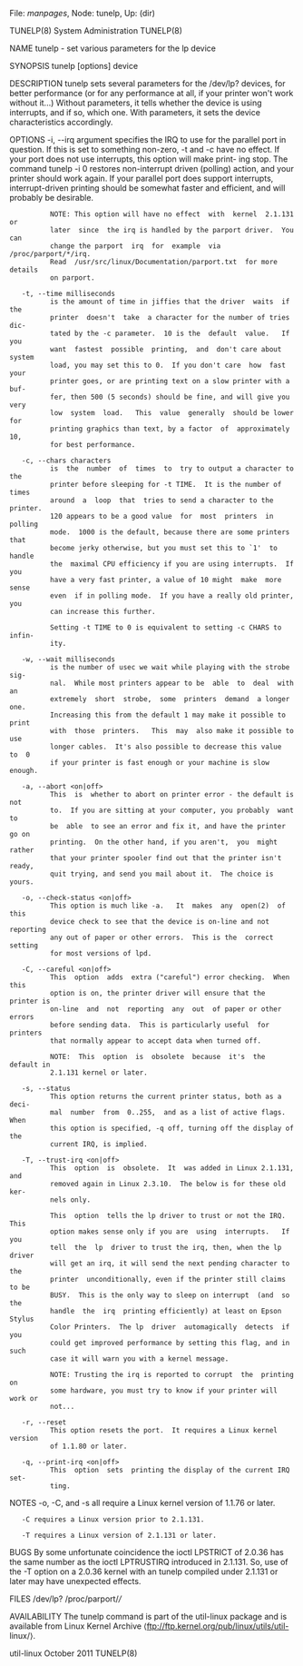 File: *manpages*,  Node: tunelp,  Up: (dir)

TUNELP(8)                    System Administration                   TUNELP(8)



NAME
       tunelp - set various parameters for the lp device

SYNOPSIS
       tunelp [options] device

DESCRIPTION
       tunelp  sets  several  parameters  for the /dev/lp? devices, for better
       performance (or for any performance at all, if your printer won't  work
       without it...) Without parameters, it tells whether the device is using
       interrupts, and if so, which one.  With parameters, it sets the  device
       characteristics accordingly.

OPTIONS
       -i, --irq argument
              specifies  the IRQ to use for the parallel port in question.  If
              this is set to something non-zero, -t and -c have no effect.  If
              your  port does not use interrupts, this option will make print-
              ing stop.  The command tunelp -i 0 restores non-interrupt driven
              (polling)  action,  and your printer should work again.  If your
              parallel port does support interrupts, interrupt-driven printing
              should  be  somewhat  faster and efficient, and will probably be
              desirable.

              NOTE: This option will have no effect  with  kernel  2.1.131  or
              later  since  the irq is handled by the parport driver.  You can
              change the parport  irq  for  example  via  /proc/parport/*/irq.
              Read  /usr/src/linux/Documentation/parport.txt  for more details
              on parport.

       -t, --time milliseconds
              is the amount of time in jiffies that the driver  waits  if  the
              printer  doesn't  take  a character for the number of tries dic-
              tated by the -c parameter.  10 is the  default  value.   If  you
              want  fastest  possible  printing,  and  don't care about system
              load, you may set this to 0.  If you don't care  how  fast  your
              printer goes, or are printing text on a slow printer with a buf-
              fer, then 500 (5 seconds) should be fine, and will give you very
              low  system  load.   This  value  generally  should be lower for
              printing graphics than text, by a factor  of  approximately  10,
              for best performance.

       -c, --chars characters
              is  the  number  of  times  to  try to output a character to the
              printer before sleeping for -t TIME.  It is the number of  times
              around  a  loop  that  tries to send a character to the printer.
              120 appears to be a good value  for  most  printers  in  polling
              mode.  1000 is the default, because there are some printers that
              become jerky otherwise, but you must set this to `1'  to  handle
              the  maximal CPU efficiency if you are using interrupts.  If you
              have a very fast printer, a value of 10 might  make  more  sense
              even  if in polling mode.  If you have a really old printer, you
              can increase this further.

              Setting -t TIME to 0 is equivalent to setting -c CHARS to infin-
              ity.

       -w, --wait milliseconds
              is the number of usec we wait while playing with the strobe sig-
              nal.  While most printers appear to be  able  to  deal  with  an
              extremely  short  strobe,  some  printers  demand  a longer one.
              Increasing this from the default 1 may make it possible to print
              with  those  printers.   This  may  also make it possible to use
              longer cables.  It's also possible to decrease this value  to  0
              if your printer is fast enough or your machine is slow enough.

       -a, --abort <on|off>
              This  is  whether to abort on printer error - the default is not
              to.  If you are sitting at your computer, you probably  want  to
              be  able  to see an error and fix it, and have the printer go on
              printing.  On the other hand, if you aren't,  you  might  rather
              that your printer spooler find out that the printer isn't ready,
              quit trying, and send you mail about it.  The choice is yours.

       -o, --check-status <on|off>
              This option is much like -a.   It  makes  any  open(2)  of  this
              device check to see that the device is on-line and not reporting
              any out of paper or other errors.  This is the  correct  setting
              for most versions of lpd.

       -C, --careful <on|off>
              This  option  adds  extra ("careful") error checking.  When this
              option is on, the printer driver will ensure that the printer is
              on-line  and  not  reporting  any  out  of paper or other errors
              before sending data.  This is particularly useful  for  printers
              that normally appear to accept data when turned off.

              NOTE:  This  option  is  obsolete  because  it's  the default in
              2.1.131 kernel or later.

       -s, --status
              This option returns the current printer status, both as a  deci-
              mal  number  from  0..255,  and as a list of active flags.  When
              this option is specified, -q off, turning off the display of the
              current IRQ, is implied.

       -T, --trust-irq <on|off>
              This  option  is  obsolete.  It  was added in Linux 2.1.131, and
              removed again in Linux 2.3.10.  The below is for these old  ker-
              nels only.

              This  option  tells the lp driver to trust or not the IRQ.  This
              option makes sense only if you are  using  interrupts.   If  you
              tell  the  lp  driver to trust the irq, then, when the lp driver
              will get an irq, it will send the next pending character to  the
              printer  unconditionally, even if the printer still claims to be
              BUSY.  This is the only way to sleep on interrupt  (and  so  the
              handle  the  irq  printing efficiently) at least on Epson Stylus
              Color Printers.  The lp  driver  automagically  detects  if  you
              could get improved performance by setting this flag, and in such
              case it will warn you with a kernel message.

              NOTE: Trusting the irq is reported to corrupt  the  printing  on
              some hardware, you must try to know if your printer will work or
              not...

       -r, --reset
              This option resets the port.  It requires a Linux kernel version
              of 1.1.80 or later.

       -q, --print-irq <on|off>
              This  option  sets  printing the display of the current IRQ set-
              ting.

NOTES
       -o, -C, and -s all require a Linux kernel version of 1.1.76 or later.

       -C requires a Linux version prior to 2.1.131.

       -T requires a Linux version of 2.1.131 or later.

BUGS
       By some unfortunate coincidence the ioctl LPSTRICT of  2.0.36  has  the
       same  number as the ioctl LPTRUSTIRQ introduced in 2.1.131.  So, use of
       the -T option on a 2.0.36 kernel with an tunelp compiled under  2.1.131
       or later may have unexpected effects.

FILES
       /dev/lp?
       /proc/parport/*/*

AVAILABILITY
       The  tunelp  command is part of the util-linux package and is available
       from Linux Kernel  Archive  ⟨ftp://ftp.kernel.org/pub/linux/utils/util-
       linux/⟩.



util-linux                       October 2011                        TUNELP(8)
